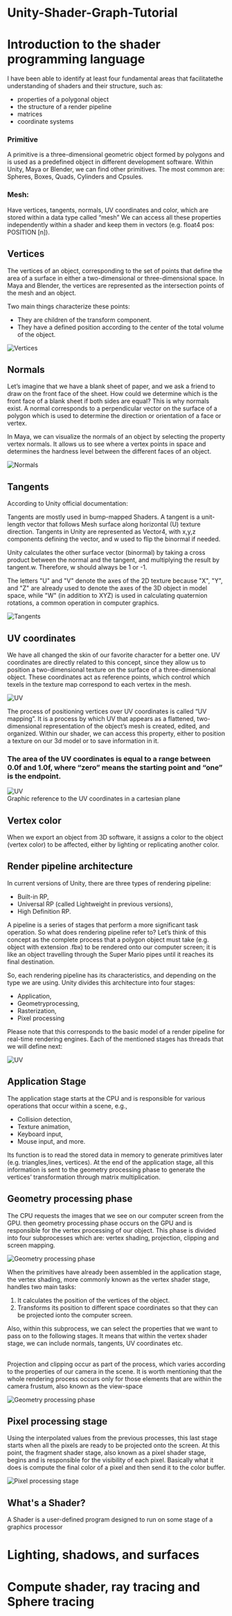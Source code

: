 # Unity-Shader-Graph-Tutorial
 
 
# Introduction to the shader programming language
 
 
I have been able to identify at least four fundamental areas that facilitatethe understanding of shaders and their structure, such as:

* properties of a polygonal object
* the structure of a render pipeline
* matrices
* coordinate systems
 
 ### Primitive
 A primitive is a three-dimensional geometric object formed by polygons and is used as a predefined object in different development software. Within Unity, Maya or Blender, we can find other primitives. The most common are: Spheres, Boxes, Quads, Cylinders and Cpsules.

### Mesh:
 Have vertices, tangents, normals, UV coordinates and color, which are stored within a data type called “mesh” 
We can access all these properties independently within a shader and keep them in vectors (e.g. float4 pos: POSITION [n]).

## Vertices

The vertices of an object, corresponding to the set of points that define the area of a surface in either a two-dimensional or three-dimensional space. In Maya and Blender, the vertices are represented as the intersection points of the mesh and an object. 

Two main things characterize these points:
*  They are children of the transform component.
*  They have a defined position according to the center of the total volume of the object.

![Vertices](git-images/Vertices.png?raw=true "Vertices")

 
## Normals

 Let’s imagine that we have a blank sheet of paper, and we ask a friend to draw on the front face of the sheet. How could we determine which is the front face of a blank sheet if both sides are equal? This is why normals exist. A normal corresponds to a perpendicular vector on the surface of a polygon which is used to determine the direction or orientation of a face or vertex.

In Maya, we can visualize the normals of an object by selecting the property vertex normals. It allows us to see where a vertex points in space and determines the hardness level between the different faces of an object.
 
 ![Normals](git-images/Normals.PNG?raw=true "Normals")
 
## Tangents

According to Unity official documentation: 

Tangents are mostly used in bump-mapped Shaders. A tangent is a unit-length vector that follows Mesh surface along horizontal (U) texture direction. Tangents in Unity are represented as Vector4, with x,y,z components defining the vector, and w used to flip the binormal if needed.

Unity calculates the other surface vector (binormal) by taking a cross product between the normal and the tangent, and multiplying the result by tangent.w. Therefore, w should always be 1 or -1.

 
 The letters "U" and "V" denote the axes of the 2D texture because "X", "Y", and "Z" are already used to denote the axes of the 3D object in model space, while "W" (in addition to XYZ) is used in calculating quaternion rotations, a common operation in computer graphics.
 
  ![Tangents](git-images/Tangents.png?raw=true "Tangents")
  
 ## UV coordinates 
 
 
 We have all changed the skin of our favorite character for a better one. UV coordinates are directly related to this concept, since they allow us to position a two-dimensional texture on the surface of a three-dimensional object. These coordinates act as reference points, which control which texels in the texture map correspond to each vertex in the mesh.
 
   ![UV](git-images/UV_01.png?raw=true "UVs")
   

The process of positioning vertices over UV coordinates is called “UV mapping”. It is a process by which UV that appears as a flattened, two-dimensional representation of the object’s mesh is created, edited, and organized. Within our shader, we can access this property, either to position a texture on our 3d model or to save information in it.


### The area of the UV coordinates is equal to a range between 0.0f and 1.0f, where “zero” means the starting point and “one” is the endpoint.

  ![UV](git-images/UV.png?raw=true "Graphic reference to the UV coordinates in a cartesian plane")
  <br />
 Graphic reference to the UV coordinates in a cartesian plane
 

## Vertex color

When we export an object from 3D software, it assigns a color to the object (vertex color) to be affected, either by lighting or replicating another color. 


## Render pipeline architecture

In current versions of Unity, there are three types of rendering pipeline: 

* Built-in RP,
* Universal RP (called Lightweight in previous versions),
* High Definition RP.

A pipeline is a series of stages that perform a more significant task operation. So what does rendering pipeline refer to? Let’s think of this concept as the complete process that a polygon object must take (e.g. object with extension .fbx) to be rendered onto our computer screen; it is like an object travelling through the Super Mario pipes until it reaches its final destination.

So, each rendering pipeline has its characteristics, and depending on the type we are using. Unity divides this architecture into four stages: 
* Application,
* Geometryprocessing,
* Rasterization,
* Pixel processing

Please note that this corresponds to the basic model of a render pipeline for real-time rendering engines. Each of the mentioned stages has threads that we will define next:

   ![UV](git-images/pipeline_architecture.png?raw=true "Render pipeline architecture")


## Application Stage
The application stage starts at the CPU and is responsible for various operations that occur within a scene, e.g., 
* Collision detection,
* Texture animation,
* Keyboard input,
* Mouse input, and more.

Its function is to read the stored data in memory to generate primitives later (e.g. triangles,lines, vertices). At the end of the application stage, all this information is sent to the geometry
processing phase to generate the vertices’ transformation through matrix multiplication.


## Geometry processing phase


The CPU requests the images that we see on our computer screen from the GPU. then  geometry processing phase occurs on the GPU and is responsible for the vertex processing of our object. This phase is divided into four subprocesses which are: vertex shading, projection, clipping and screen mapping.

  ![Geometry processing phase](git-images/Geometry_processing_phase.png?raw=true "Geometry processing phase")


When the primitives have already been assembled in the application stage, the vertex shading, more commonly known as the vertex shader stage, handles two main tasks:

1. It calculates the position of the vertices of the object.
2. Transforms its position to different space coordinates so that they can be projected ionto the computer screen.

Also, within this subprocess, we can select the properties that we want to pass on to the following stages. It means that within the vertex shader stage, we can include normals, tangents, UV coordinates etc.

  <br />
Projection and clipping occur as part of the process, which varies according to the properties of our camera in the scene. It is worth mentioning that the whole rendering process occurs only for those elements that are within the camera frustum, also known as the view-space


   ![Geometry processing phase](git-images/Geometry_processing_phase_02.png?raw=true "Geometry processing phase")

## Pixel processing stage

Using the interpolated values from the previous processes, this last stage starts when all the pixels are ready to be projected onto the screen. At this point, the fragment shader stage, also known as a pixel shader stage, begins and is responsible for the visibility of each pixel.
Basically what it does is compute the final color of a pixel and then send it to the color buffer.


   ![Pixel processing stage](git-images/pixel_processing_stage.png?raw=true "Pixel processing stage")
   


## What's a Shader?
 
 A Shader is a user-defined program designed to run on some stage of a graphics processor
 
# Lighting, shadows, and surfaces

# Compute shader, ray tracing and Sphere tracing

